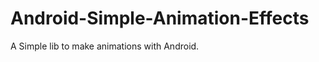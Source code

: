 Android-Simple-Animation-Effects
================================

A Simple lib to make animations with Android.
